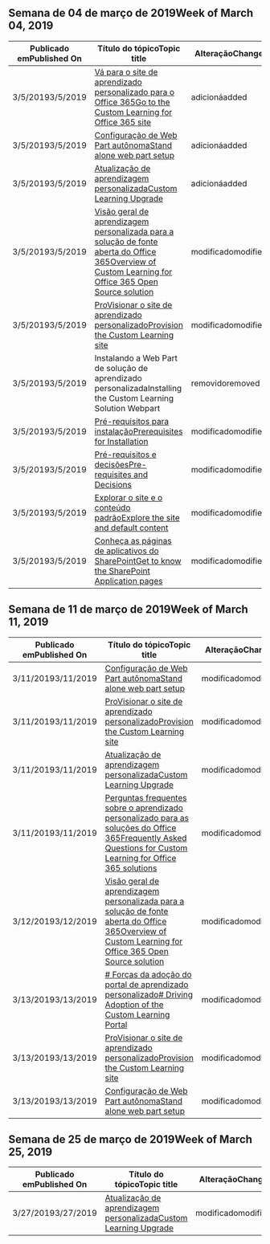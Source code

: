 <!-- This file is generated automatically each week. Changes made to this file will be overwritten.-->




## <a name="week-of-march-04-2019"></a><span data-ttu-id="7572f-101">Semana de 04 de março de 2019</span><span class="sxs-lookup"><span data-stu-id="7572f-101">Week of March 04, 2019</span></span>


| <span data-ttu-id="7572f-102">Publicado em</span><span class="sxs-lookup"><span data-stu-id="7572f-102">Published On</span></span> |<span data-ttu-id="7572f-103">Título do tópico</span><span class="sxs-lookup"><span data-stu-id="7572f-103">Topic title</span></span> | <span data-ttu-id="7572f-104">Alteração</span><span class="sxs-lookup"><span data-stu-id="7572f-104">Change</span></span> |
|------|------------|--------|
| <span data-ttu-id="7572f-105">3/5/2019</span><span class="sxs-lookup"><span data-stu-id="7572f-105">3/5/2019</span></span> | [<span data-ttu-id="7572f-106">Vá para o site de aprendizado personalizado para o Office 365</span><span class="sxs-lookup"><span data-stu-id="7572f-106">Go to the Custom Learning for Office 365 site</span></span>](/Office365/CustomLearning/custom_addowners) | <span data-ttu-id="7572f-107">adicioná</span><span class="sxs-lookup"><span data-stu-id="7572f-107">added</span></span> |
| <span data-ttu-id="7572f-108">3/5/2019</span><span class="sxs-lookup"><span data-stu-id="7572f-108">3/5/2019</span></span> | [<span data-ttu-id="7572f-109">Configuração de Web Part autônoma</span><span class="sxs-lookup"><span data-stu-id="7572f-109">Stand alone web part setup</span></span>](/Office365/CustomLearning/custom_manualsetup) | <span data-ttu-id="7572f-110">adicioná</span><span class="sxs-lookup"><span data-stu-id="7572f-110">added</span></span> |
| <span data-ttu-id="7572f-111">3/5/2019</span><span class="sxs-lookup"><span data-stu-id="7572f-111">3/5/2019</span></span> | [<span data-ttu-id="7572f-112">Atualização de aprendizagem personalizada</span><span class="sxs-lookup"><span data-stu-id="7572f-112">Custom Learning Upgrade</span></span>](/Office365/CustomLearning/custom_upgrade) | <span data-ttu-id="7572f-113">adicioná</span><span class="sxs-lookup"><span data-stu-id="7572f-113">added</span></span> |
| <span data-ttu-id="7572f-114">3/5/2019</span><span class="sxs-lookup"><span data-stu-id="7572f-114">3/5/2019</span></span> | [<span data-ttu-id="7572f-115">Visão geral de aprendizagem personalizada para a solução de fonte aberta do Office 365</span><span class="sxs-lookup"><span data-stu-id="7572f-115">Overview of Custom Learning for Office 365 Open Source solution</span></span>](/Office365/CustomLearning/index) | <span data-ttu-id="7572f-116">modificado</span><span class="sxs-lookup"><span data-stu-id="7572f-116">modified</span></span> |
| <span data-ttu-id="7572f-117">3/5/2019</span><span class="sxs-lookup"><span data-stu-id="7572f-117">3/5/2019</span></span> | [<span data-ttu-id="7572f-118">ProVisionar o site de aprendizado personalizado</span><span class="sxs-lookup"><span data-stu-id="7572f-118">Provision the Custom Learning site</span></span>](/Office365/CustomLearning/installsitepackage) | <span data-ttu-id="7572f-119">modificado</span><span class="sxs-lookup"><span data-stu-id="7572f-119">modified</span></span> |
| <span data-ttu-id="7572f-120">3/5/2019</span><span class="sxs-lookup"><span data-stu-id="7572f-120">3/5/2019</span></span> | <span data-ttu-id="7572f-121">Instalando a Web Part de solução de aprendizado personalizada</span><span class="sxs-lookup"><span data-stu-id="7572f-121">Installing the Custom Learning Solution Webpart</span></span> | <span data-ttu-id="7572f-122">removido</span><span class="sxs-lookup"><span data-stu-id="7572f-122">removed</span></span> |
| <span data-ttu-id="7572f-123">3/5/2019</span><span class="sxs-lookup"><span data-stu-id="7572f-123">3/5/2019</span></span> | [<span data-ttu-id="7572f-124">Pré-requisitos para instalação</span><span class="sxs-lookup"><span data-stu-id="7572f-124">Prerequisites for Installation</span></span>](/Office365/CustomLearning/prereqs) | <span data-ttu-id="7572f-125">modificado</span><span class="sxs-lookup"><span data-stu-id="7572f-125">modified</span></span> |
| <span data-ttu-id="7572f-126">3/5/2019</span><span class="sxs-lookup"><span data-stu-id="7572f-126">3/5/2019</span></span> | [<span data-ttu-id="7572f-127">Pré-requisitos e decisões</span><span class="sxs-lookup"><span data-stu-id="7572f-127">Pre-requisites and Decisions</span></span>](/Office365/CustomLearning/servicedecisions) | <span data-ttu-id="7572f-128">modificado</span><span class="sxs-lookup"><span data-stu-id="7572f-128">modified</span></span> |
| <span data-ttu-id="7572f-129">3/5/2019</span><span class="sxs-lookup"><span data-stu-id="7572f-129">3/5/2019</span></span> | [<span data-ttu-id="7572f-130">Explorar o site e o conteúdo padrão</span><span class="sxs-lookup"><span data-stu-id="7572f-130">Explore the site and default content</span></span>](/Office365/CustomLearning/sitecontent) | <span data-ttu-id="7572f-131">modificado</span><span class="sxs-lookup"><span data-stu-id="7572f-131">modified</span></span> |
| <span data-ttu-id="7572f-132">3/5/2019</span><span class="sxs-lookup"><span data-stu-id="7572f-132">3/5/2019</span></span> | [<span data-ttu-id="7572f-133">Conheça as páginas de aplicativos do SharePoint</span><span class="sxs-lookup"><span data-stu-id="7572f-133">Get to know the SharePoint Application pages</span></span>](/Office365/CustomLearning/custom_apppages) | <span data-ttu-id="7572f-134">modificado</span><span class="sxs-lookup"><span data-stu-id="7572f-134">modified</span></span> |


## <a name="week-of-march-11-2019"></a><span data-ttu-id="7572f-135">Semana de 11 de março de 2019</span><span class="sxs-lookup"><span data-stu-id="7572f-135">Week of March 11, 2019</span></span>


| <span data-ttu-id="7572f-136">Publicado em</span><span class="sxs-lookup"><span data-stu-id="7572f-136">Published On</span></span> |<span data-ttu-id="7572f-137">Título do tópico</span><span class="sxs-lookup"><span data-stu-id="7572f-137">Topic title</span></span> | <span data-ttu-id="7572f-138">Alteração</span><span class="sxs-lookup"><span data-stu-id="7572f-138">Change</span></span> |
|------|------------|--------|
| <span data-ttu-id="7572f-139">3/11/2019</span><span class="sxs-lookup"><span data-stu-id="7572f-139">3/11/2019</span></span> | [<span data-ttu-id="7572f-140">Configuração de Web Part autônoma</span><span class="sxs-lookup"><span data-stu-id="7572f-140">Stand alone web part setup</span></span>](/Office365/CustomLearning/custom_manualsetup) | <span data-ttu-id="7572f-141">modificado</span><span class="sxs-lookup"><span data-stu-id="7572f-141">modified</span></span> |
| <span data-ttu-id="7572f-142">3/11/2019</span><span class="sxs-lookup"><span data-stu-id="7572f-142">3/11/2019</span></span> | [<span data-ttu-id="7572f-143">ProVisionar o site de aprendizado personalizado</span><span class="sxs-lookup"><span data-stu-id="7572f-143">Provision the Custom Learning site</span></span>](/Office365/CustomLearning/custom_provision) | <span data-ttu-id="7572f-144">modificado</span><span class="sxs-lookup"><span data-stu-id="7572f-144">modified</span></span> |
| <span data-ttu-id="7572f-145">3/11/2019</span><span class="sxs-lookup"><span data-stu-id="7572f-145">3/11/2019</span></span> | [<span data-ttu-id="7572f-146">Atualização de aprendizagem personalizada</span><span class="sxs-lookup"><span data-stu-id="7572f-146">Custom Learning Upgrade</span></span>](/Office365/CustomLearning/custom_upgrade) | <span data-ttu-id="7572f-147">modificado</span><span class="sxs-lookup"><span data-stu-id="7572f-147">modified</span></span> |
| <span data-ttu-id="7572f-148">3/11/2019</span><span class="sxs-lookup"><span data-stu-id="7572f-148">3/11/2019</span></span> | [<span data-ttu-id="7572f-149">Perguntas frequentes sobre o aprendizado personalizado para as soluções do Office 365</span><span class="sxs-lookup"><span data-stu-id="7572f-149">Frequently Asked Questions for Custom Learning for Office 365 solutions</span></span>](/Office365/CustomLearning/faq) | <span data-ttu-id="7572f-150">modificado</span><span class="sxs-lookup"><span data-stu-id="7572f-150">modified</span></span> |
| <span data-ttu-id="7572f-151">3/12/2019</span><span class="sxs-lookup"><span data-stu-id="7572f-151">3/12/2019</span></span> | [<span data-ttu-id="7572f-152">Visão geral de aprendizagem personalizada para a solução de fonte aberta do Office 365</span><span class="sxs-lookup"><span data-stu-id="7572f-152">Overview of Custom Learning for Office 365 Open Source solution</span></span>](/Office365/CustomLearning/index) | <span data-ttu-id="7572f-153">modificado</span><span class="sxs-lookup"><span data-stu-id="7572f-153">modified</span></span> |
| <span data-ttu-id="7572f-154">3/13/2019</span><span class="sxs-lookup"><span data-stu-id="7572f-154">3/13/2019</span></span> | [<span data-ttu-id="7572f-155"># Forças da adoção do portal de aprendizado personalizado</span><span class="sxs-lookup"><span data-stu-id="7572f-155"># Driving Adoption of the Custom Learning Portal</span></span>](/Office365/CustomLearning/driveadoption) | <span data-ttu-id="7572f-156">modificado</span><span class="sxs-lookup"><span data-stu-id="7572f-156">modified</span></span> |
| <span data-ttu-id="7572f-157">3/13/2019</span><span class="sxs-lookup"><span data-stu-id="7572f-157">3/13/2019</span></span> | [<span data-ttu-id="7572f-158">ProVisionar o site de aprendizado personalizado</span><span class="sxs-lookup"><span data-stu-id="7572f-158">Provision the Custom Learning site</span></span>](/Office365/CustomLearning/custom_provision) | <span data-ttu-id="7572f-159">modificado</span><span class="sxs-lookup"><span data-stu-id="7572f-159">modified</span></span> |
| <span data-ttu-id="7572f-160">3/13/2019</span><span class="sxs-lookup"><span data-stu-id="7572f-160">3/13/2019</span></span> | [<span data-ttu-id="7572f-161">Configuração de Web Part autônoma</span><span class="sxs-lookup"><span data-stu-id="7572f-161">Stand alone web part setup</span></span>](/Office365/CustomLearning/custom_manualsetup) | <span data-ttu-id="7572f-162">modificado</span><span class="sxs-lookup"><span data-stu-id="7572f-162">modified</span></span> |


## <a name="week-of-march-25-2019"></a><span data-ttu-id="7572f-163">Semana de 25 de março de 2019</span><span class="sxs-lookup"><span data-stu-id="7572f-163">Week of March 25, 2019</span></span>


| <span data-ttu-id="7572f-164">Publicado em</span><span class="sxs-lookup"><span data-stu-id="7572f-164">Published On</span></span> |<span data-ttu-id="7572f-165">Título do tópico</span><span class="sxs-lookup"><span data-stu-id="7572f-165">Topic title</span></span> | <span data-ttu-id="7572f-166">Alteração</span><span class="sxs-lookup"><span data-stu-id="7572f-166">Change</span></span> |
|------|------------|--------|
| <span data-ttu-id="7572f-167">3/27/2019</span><span class="sxs-lookup"><span data-stu-id="7572f-167">3/27/2019</span></span> | [<span data-ttu-id="7572f-168">Atualização de aprendizagem personalizada</span><span class="sxs-lookup"><span data-stu-id="7572f-168">Custom Learning Upgrade</span></span>](/Office365/CustomLearning/custom_upgrade) | <span data-ttu-id="7572f-169">modificado</span><span class="sxs-lookup"><span data-stu-id="7572f-169">modified</span></span> |
